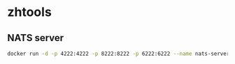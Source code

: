 # zhtools

## NATS server
```bash
docker run -d -p 4222:4222 -p 8222:8222 -p 6222:6222 --name nats-server -ti nats:latest -js
```
